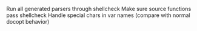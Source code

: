 Run all generated parsers through shellcheck
Make sure source functions pass shellcheck
Handle special chars in var names (compare with normal docopt behavior)
